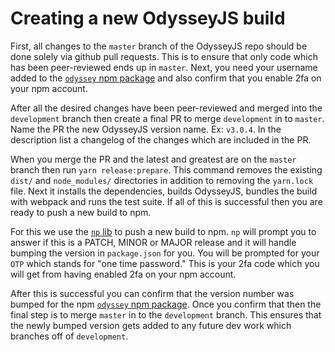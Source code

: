 # Creating a new OdysseyJS build

First, all changes to the `master` branch of the OdysseyJS repo should be done solely via github pull requests. This is to ensure that only code which has been peer-reviewed ends up in `master`. Next, you need your username added to the [`odyssey` npm package](https://www.npmjs.com/package/odyssey) and also confirm that you enable 2fa on your npm account.

After all the desired changes have been peer-reviewed and merged into the `development` branch then create a final PR to merge `development` in to `master`. Name the PR the new OdysseyJS version name. Ex: `v3.0.4`. In the description list a changelog of the changes which are included in the PR.

When you merge the PR and the latest and greatest are on the `master` branch then run `yarn release:prepare`. This command removes the existing `dist/` and `node_modules/` directories in addition to removing the `yarn.lock` file. Next it installs the dependencies, builds OdysseyJS, bundles the build with webpack and runs the test suite. If all of this is successful then you are ready to push a new build to npm.

For this we use the [`np` lib](https://www.npmjs.com/package/np) to push a new build to npm. `np` will prompt you to answer if this is a PATCH, MINOR or MAJOR release and it will handle bumping the version in `package.json` for you. You will be prompted for your `OTP` which stands for "one time password." This is your 2fa code which you will get from having enabled 2fa on your npm account.

After this is successful you can confirm that the version number was bumped for the npm [`odyssey` npm package](https://www.npmjs.com/package/odyssey). Once you confirm that then the final step is to merge `master` in to the `development` branch. This ensures that the newly bumped version gets added to any future dev work which branches off of `development`.